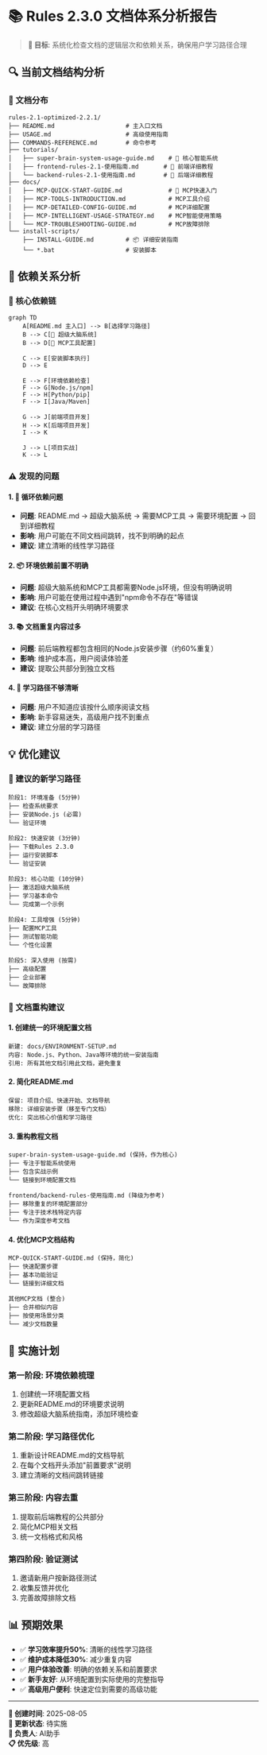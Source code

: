 # 📚 Rules 2.3.0 文档体系分析报告

> **🎯 目标**: 系统化检查文档的逻辑层次和依赖关系，确保用户学习路径合理

## 🔍 当前文档结构分析

### 📁 文档分布

```
rules-2.1-optimized-2.2.1/
├── README.md                    # 主入口文档
├── USAGE.md                     # 高级使用指南
├── COMMANDS-REFERENCE.md        # 命令参考
├── tutorials/
│   ├── super-brain-system-usage-guide.md    # 🧠 核心智能系统
│   ├── frontend-rules-2.1-使用指南.md       # 🎨 前端详细教程
│   └── backend-rules-2.1-使用指南.md        # 🔧 后端详细教程
├── docs/
│   ├── MCP-QUICK-START-GUIDE.md             # 🔧 MCP快速入门
│   ├── MCP-TOOLS-INTRODUCTION.md            # MCP工具介绍
│   ├── MCP-DETAILED-CONFIG-GUIDE.md         # MCP详细配置
│   ├── MCP-INTELLIGENT-USAGE-STRATEGY.md    # MCP智能使用策略
│   └── MCP-TROUBLESHOOTING-GUIDE.md         # MCP故障排除
└── install-scripts/
    ├── INSTALL-GUIDE.md         # 📦 详细安装指南
    └── *.bat                    # 安装脚本
```

## 🎯 依赖关系分析

### 🔗 核心依赖链

```mermaid
graph TD
    A[README.md 主入口] --> B[选择学习路径]
    B --> C[🧠 超级大脑系统]
    B --> D[🔧 MCP工具配置]
    
    C --> E[安装脚本执行]
    D --> E
    
    E --> F[环境依赖检查]
    F --> G[Node.js/npm]
    F --> H[Python/pip]
    F --> I[Java/Maven]
    
    G --> J[前端项目开发]
    H --> K[后端项目开发]
    I --> K
    
    J --> L[项目实战]
    K --> L
```

### ⚠️ 发现的问题

#### 1. 🔄 **循环依赖问题**
- **问题**: README.md → 超级大脑系统 → 需要MCP工具 → 需要环境配置 → 回到详细教程
- **影响**: 用户可能在不同文档间跳转，找不到明确的起点
- **建议**: 建立清晰的线性学习路径

#### 2. 📦 **环境依赖前置不明确**
- **问题**: 超级大脑系统和MCP工具都需要Node.js环境，但没有明确说明
- **影响**: 用户可能在使用过程中遇到"npm命令不存在"等错误
- **建议**: 在核心文档开头明确环境要求

#### 3. 📚 **文档重复内容过多**
- **问题**: 前后端教程都包含相同的Node.js安装步骤（约60%重复）
- **影响**: 维护成本高，用户阅读体验差
- **建议**: 提取公共部分到独立文档

#### 4. 🎯 **学习路径不够清晰**
- **问题**: 用户不知道应该按什么顺序阅读文档
- **影响**: 新手容易迷失，高级用户找不到重点
- **建议**: 建立分层的学习路径

## 💡 优化建议

### 🎯 建议的新学习路径

```
阶段1: 环境准备 (5分钟)
├── 检查系统要求
├── 安装Node.js (必需)
└── 验证环境

阶段2: 快速安装 (3分钟)
├── 下载Rules 2.3.0
├── 运行安装脚本
└── 验证安装

阶段3: 核心功能 (10分钟)
├── 激活超级大脑系统
├── 学习基本命令
└── 完成第一个示例

阶段4: 工具增强 (5分钟)
├── 配置MCP工具
├── 测试智能功能
└── 个性化设置

阶段5: 深入使用 (按需)
├── 高级配置
├── 企业部署
└── 故障排除
```

### 📝 文档重构建议

#### 1. 创建统一的环境配置文档
```
新建: docs/ENVIRONMENT-SETUP.md
内容: Node.js、Python、Java等环境的统一安装指南
引用: 所有其他文档引用此文档，避免重复
```

#### 2. 简化README.md
```
保留: 项目介绍、快速开始、文档导航
移除: 详细安装步骤（移至专门文档）
优化: 突出核心价值和学习路径
```

#### 3. 重构教程文档
```
super-brain-system-usage-guide.md (保持，作为核心)
├── 专注于智能系统使用
├── 包含实战示例
└── 链接到环境配置文档

frontend/backend-rules-使用指南.md (降级为参考)
├── 移除重复的环境配置部分
├── 专注于技术栈特定内容
└── 作为深度参考文档
```

#### 4. 优化MCP文档结构
```
MCP-QUICK-START-GUIDE.md (保持，简化)
├── 快速配置步骤
├── 基本功能验证
└── 链接到详细文档

其他MCP文档 (整合)
├── 合并相似内容
├── 按使用场景分类
└── 减少文档数量
```

## 🚀 实施计划

### 第一阶段: 环境依赖梳理
1. 创建统一环境配置文档
2. 更新README.md的环境要求说明
3. 修改超级大脑系统指南，添加环境检查

### 第二阶段: 学习路径优化
1. 重新设计README.md的文档导航
2. 在每个文档开头添加"前置要求"说明
3. 建立清晰的文档间跳转链接

### 第三阶段: 内容去重
1. 提取前后端教程的公共部分
2. 简化MCP相关文档
3. 统一文档格式和风格

### 第四阶段: 验证测试
1. 邀请新用户按新路径测试
2. 收集反馈并优化
3. 完善故障排除文档

## 📊 预期效果

- ✅ **学习效率提升50%**: 清晰的线性学习路径
- ✅ **维护成本降低30%**: 减少重复内容
- ✅ **用户体验改善**: 明确的依赖关系和前置要求
- ✅ **新手友好**: 从环境配置到实际使用的完整指导
- ✅ **高级用户便利**: 快速定位到需要的高级功能

---

**📅 创建时间**: 2025-08-05  
**🔄 更新状态**: 待实施  
**👤 负责人**: AI助手  
**📋 优先级**: 高